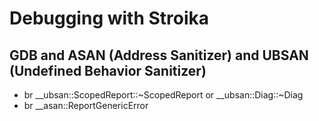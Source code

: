 # Debugging with Stroika

## GDB and ASAN (Address Sanitizer) and UBSAN (Undefined Behavior Sanitizer)

* br __ubsan::ScopedReport::~ScopedReport or __ubsan::Diag::~Diag
* br __asan::ReportGenericError